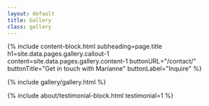 ```yaml
---
layout: default
title: Gallery
class: gallery
---
```


{%
include content-block.html
subheading=page.title
h1=site.data.pages.gallery.callout-1
content=site.data.pages.gallery.content-1
buttonURL="/contact/"
buttonTitle="Get in touch with Marianne"
buttonLabel="Inquire"
%}

{% include gallery/gallery.html %}

{% include about/testimonial-block.html testimonial=1 %}